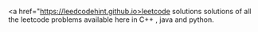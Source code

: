 <a href="https://leedcodehint.github.io>leetcode solutions</a>
solutions of all the leetcode problems available here in C++ , java and python.
